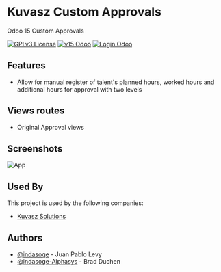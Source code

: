 # Kuvasz Custom Approvals

Odoo 15 Custom Approvals

[![GPLv3 License](https://img.shields.io/badge/License-MIT%20-blue.svg)](https://opensource.org/licenses/)
[![v15 Odoo](https://img.shields.io/badge/Tech-Odoo%20v15-purple.svg)](##)
[![Login Odoo](https://img.shields.io/badge/Odoo_15-Login%20Extension-green.svg)](##)

## Features

- Allow for manual register of talent's planned hours, worked hours and additional hours for approval with two levels

## Views routes

- Original Approval views

## Screenshots

![App]()
  
## Used By

This project is used by the following companies:

- [Kuvasz Solutions](https://www.kvz.cl)

## Authors

- [@indasoge](https://github.com/indasoge) - Juan Pablo Levy
- [@indasoge-Alphasys](https://github.com/DuchenBrad) - Brad Duchen